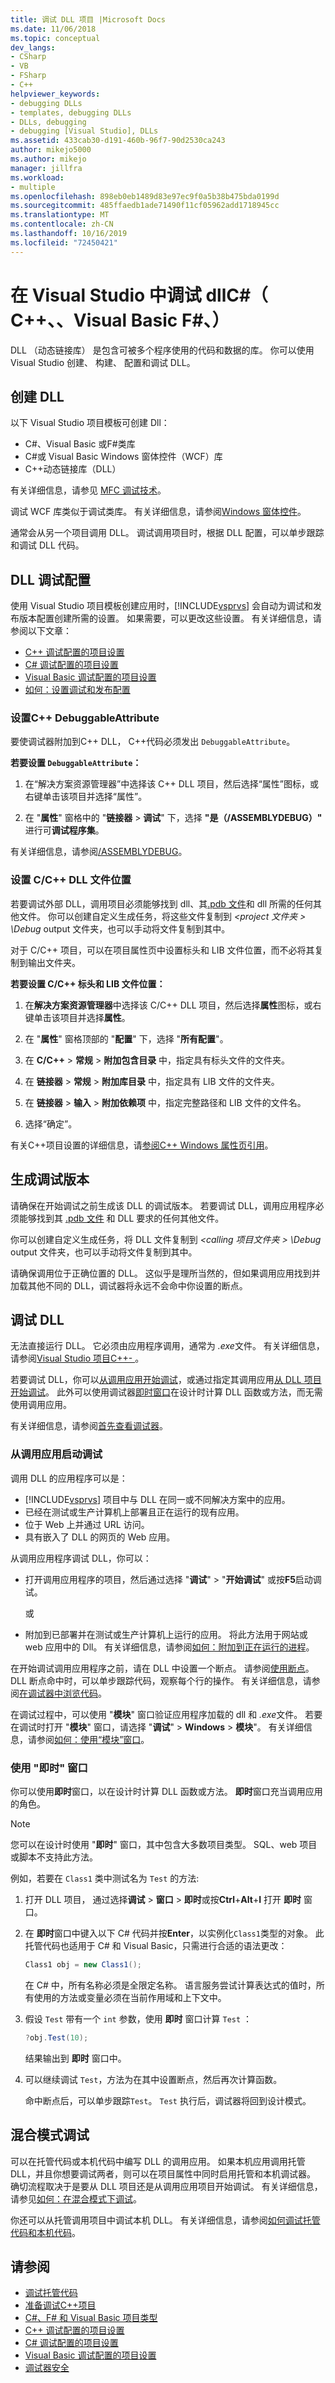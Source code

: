 ```yaml
---
title: 调试 DLL 项目 |Microsoft Docs
ms.date: 11/06/2018
ms.topic: conceptual
dev_langs:
- CSharp
- VB
- FSharp
- C++
helpviewer_keywords:
- debugging DLLs
- templates, debugging DLLs
- DLLs, debugging
- debugging [Visual Studio], DLLs
ms.assetid: 433cab30-d191-460b-96f7-90d2530ca243
author: mikejo5000
ms.author: mikejo
manager: jillfra
ms.workload:
- multiple
ms.openlocfilehash: 898eb0eb1489d83e97ec9f0a5b38b475bda0199d
ms.sourcegitcommit: 485ffaedb1ade71490f11cf05962add1718945cc
ms.translationtype: MT
ms.contentlocale: zh-CN
ms.lasthandoff: 10/16/2019
ms.locfileid: "72450421"
---
```

# <a name="debug-dlls-in-visual-studio-c-c-visual-basic-f"></a>在 Visual Studio 中调试 dllC#（ C++、、Visual Basic F#、）

DLL （动态链接库） 是包含可被多个程序使用的代码和数据的库。 你可以使用 Visual Studio 创建、 构建、 配置和调试 DLL。

## <a name="create-a-dll"></a>创建 DLL

以下 Visual Studio 项目模板可创建 Dll：

- C#、Visual Basic 或F#类库
- C#或 Visual Basic Windows 窗体控件（WCF）库
- C++动态链接库（DLL）

有关详细信息，请参见 [MFC 调试技术](../debugger/mfc-debugging-techniques.md)。

调试 WCF 库类似于调试类库。 有关详细信息，请参阅[Windows 窗体控件](/dotnet/framework/winforms/controls/index)。

通常会从另一个项目调用 DLL。 调试调用项目时，根据 DLL 配置，可以单步跟踪和调试 DLL 代码。

## <a name="vxtskdebuggingdllprojectschangingdefaultconfigurations"></a>DLL 调试配置

使用 Visual Studio 项目模板创建应用时，[!INCLUDE[vsprvs](../code-quality/includes/vsprvs_md.md)] 会自动为调试和发布版本配置创建所需的设置。 如果需要，可以更改这些设置。 有关详细信息，请参阅以下文章：

- [C++ 调试配置的项目设置](../debugger/project-settings-for-a-cpp-debug-configuration.md)
- [C# 调试配置的项目设置](../debugger/project-settings-for-csharp-debug-configurations.md)
- [Visual Basic 调试配置的项目设置](../debugger/project-settings-for-a-visual-basic-debug-configuration.md)
- [如何：设置调试和发布配置](../debugger/how-to-set-debug-and-release-configurations.md)

### <a name="set-c-debuggableattribute"></a>设置C++ DebuggableAttribute

要使调试器附加到C++ DLL， C++代码必须发出 `DebuggableAttribute`。

**若要设置 `DebuggableAttribute`：**

1. 在“解决方案资源管理器”中选择该 C++ DLL 项目，然后选择“属性”图标，或右键单击该项目并选择“属性”。

1. 在 "**属性**" 窗格中的 "**链接器** > **调试**" 下，选择 **"是（/ASSEMBLYDEBUG）"** 进行可**调试程序集**。

有关详细信息，请参阅[/ASSEMBLYDEBUG](/cpp/build/reference/assemblydebug-add-debuggableattribute)。

### <a name="vxtskdebuggingdllprojectsexternal"></a>设置 C/C++ DLL 文件位置

若要调试外部 DLL，调用项目必须能够找到 dll、其[.pdb 文件](../debugger/specify-symbol-dot-pdb-and-source-files-in-the-visual-studio-debugger.md)和 dll 所需的任何其他文件。 你可以创建自定义生成任务，将这些文件复制到 *\<project 文件夹 > \Debug* output 文件夹，也可以手动将文件复制到其中。

对于 C/C++ 项目，可以在项目属性页中设置标头和 LIB 文件位置，而不必将其复制到输出文件夹。

**若要设置 C/C++ 标头和 LIB 文件位置：**

1. 在**解决方案资源管理器**中选择该 C/C++ DLL 项目，然后选择**属性**图标，或右键单击该项目并选择**属性**。

1. 在 "**属性**" 窗格顶部的 "**配置**" 下，选择 "**所有配置**"。

1. 在 **C/C++**  > **常规** > **附加包含目录** 中，指定具有标头文件的文件夹。

1. 在 **链接器** > **常规** > **附加库目录** 中，指定具有 LIB 文件的文件夹。

1. 在 **链接器** > **输入** > **附加依赖项** 中，指定完整路径和 LIB 文件的文件名。

1. 选择“确定”。

有关C++项目设置的详细信息，请[参阅C++ Windows 属性页引用](/cpp/build/reference/property-pages-visual-cpp)。

## <a name="vxtskdebuggingdllprojectsbuildingadebugversion"></a>生成调试版本

请确保在开始调试之前生成该 DLL 的调试版本。 若要调试 DLL，调用应用程序必须能够找到其 [.pdb 文件](../debugger/specify-symbol-dot-pdb-and-source-files-in-the-visual-studio-debugger.md) 和 DLL 要求的任何其他文件。

你可以创建自定义生成任务，将 DLL 文件复制到 *\<calling 项目文件夹 > \Debug* output 文件夹，也可以手动将文件复制到其中。

请确保调用位于正确位置的 DLL。 这似乎是理所当然的，但如果调用应用找到并加载其他不同的 DLL，调试器将永远不会命中你设置的断点。

## <a name="vxtskdebuggingdllprojectswaystodebugthedll"></a>调试 DLL

无法直接运行 DLL。 它必须由应用程序调用，通常为 *.exe*文件。 有关详细信息，请参阅[Visual Studio 项目C++- ](/cpp/ide/creating-and-managing-visual-cpp-projects)。

若要调试 DLL，你可以[从调用应用开始调试](#vxtskdebuggingdllprojectsthecallingapplication)，或通过指定其调用应用[从 DLL 项目开始调试](how-to-debug-from-a-dll-project.md)。 此外可以使用调试器[即时窗口](#vxtskdebuggingdllprojectstheimmediatewindow)在设计时计算 DLL 函数或方法，而无需使用调用应用。

有关详细信息，请参阅[首先查看调试器](../debugger/debugger-feature-tour.md)。

### <a name="vxtskdebuggingdllprojectsthecallingapplication"></a>从调用应用启动调试

调用 DLL 的应用程序可以是：

- [!INCLUDE[vsprvs](../code-quality/includes/vsprvs_md.md)] 项目中与 DLL 在同一或不同解决方案中的应用。
- 已经在测试或生产计算机上部署且正在运行的现有应用。
- 位于 Web 上并通过 URL 访问。
- 具有嵌入了 DLL 的网页的 Web 应用。

从调用应用程序调试 DLL，你可以：

- 打开调用应用程序的项目，然后通过选择 "**调试**"  >  "**开始调试**" 或按**F5**启动调试。

  或

- 附加到已部署并在测试或生产计算机上运行的应用。 将此方法用于网站或 web 应用中的 Dll。 有关详细信息，请参阅[如何：附加到正在运行的进程](../debugger/attach-to-running-processes-with-the-visual-studio-debugger.md)。

在开始调试调用应用程序之前，请在 DLL 中设置一个断点。 请参阅[使用断点](../debugger/using-breakpoints.md)。 DLL 断点命中时，可以单步跟踪代码，观察每个行的操作。 有关详细信息，请参阅[在调试器中浏览代码](../debugger/navigating-through-code-with-the-debugger.md)。

在调试过程中，可以使用 "**模块**" 窗口验证应用程序加载的 dll 和 *.exe*文件。 若要在调试时打开 "**模块**" 窗口，请选择 "**调试**"  > **Windows**  > **模块**"。 有关详细信息，请参阅[如何：使用“模块”窗口](../debugger/how-to-use-the-modules-window.md)。

### <a name="vxtskdebuggingdllprojectstheimmediatewindow"></a>使用 "即时" 窗口

你可以使用**即时**窗口，以在设计时计算 DLL 函数或方法。 **即时**窗口充当调用应用的角色。

>[!NOTE]
>您可以在设计时使用 "**即时**" 窗口，其中包含大多数项目类型。 SQL、web 项目或脚本不支持此方法。

例如，若要在 `Class1` 类中测试名为 `Test` 的方法:

1. 打开 DLL 项目， 通过选择**调试** > **窗口** > **即时**或按**Ctrl**+**Alt**+**I** 打开 **即时** 窗口。

1. 在 **即时**窗口中键入以下 C# 代码并按**Enter**，以实例化`Class1`类型的对象。 此托管代码也适用于 C# 和 Visual Basic，只需进行合适的语法更改：

   ```csharp
   Class1 obj = new Class1();
   ```

   在 C# 中，所有名称必须是全限定名称。 语言服务尝试计算表达式的值时，所有使用的方法或变量必须在当前作用域和上下文中。

1. 假设 `Test` 带有一个 `int` 参数，使用 **即时** 窗口计算 `Test` ：

   ```csharp
   ?obj.Test(10);
   ```

   结果输出到 **即时** 窗口中。

1. 可以继续调试 `Test`，方法为在其中设置断点，然后再次计算函数。

   命中断点后，可以单步跟踪`Test`。 `Test` 执行后，调试器将回到设计模式。

## <a name="vxtskdebuggingdllprojectsmixedmodedebugging"></a>混合模式调试

可以在托管代码或本机代码中编写 DLL 的调用应用。 如果本机应用调用托管 DLL，并且你想要调试两者，则可以在项目属性中同时启用托管和本机调试器。 确切流程取决于是要从 DLL 项目还是从调用应用项目开始调试。 有关详细信息，请参见[如何：在混合模式下调试](../debugger/how-to-debug-in-mixed-mode.md)。

你还可以从托管调用项目中调试本机 DLL。 有关详细信息，请参阅[如何调试托管代码和本机代码](how-to-debug-managed-and-native-code.md)。

## <a name="see-also"></a>请参阅
- [调试托管代码](../debugger/debugging-managed-code.md)
- [准备调试C++项目](../debugger/debugging-preparation-visual-cpp-project-types.md)
- [C#、F# 和 Visual Basic 项目类型](../debugger/debugging-preparation-csharp-f-hash-and-visual-basic-project-types.md)
- [C++ 调试配置的项目设置](../debugger/project-settings-for-a-cpp-debug-configuration.md)
- [C# 调试配置的项目设置](../debugger/project-settings-for-csharp-debug-configurations.md)
- [Visual Basic 调试配置的项目设置](../debugger/project-settings-for-a-visual-basic-debug-configuration.md)
- [调试器安全](../debugger/debugger-security.md)
